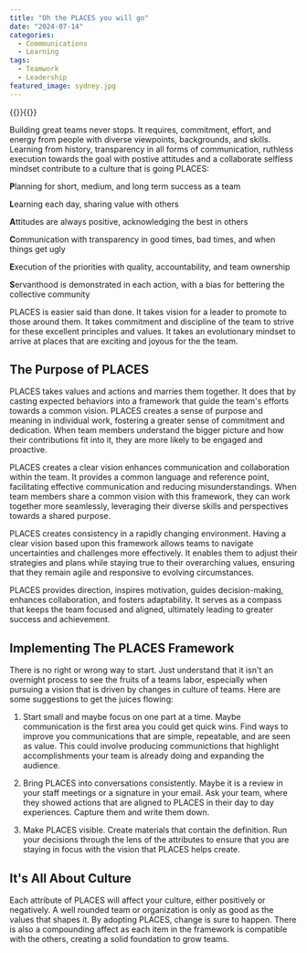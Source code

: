 ```yaml
---
title: "Oh the PLACES you will go"
date: "2024-07-14"
categories: 
  - Commmunications
  - Learning
tags:
  - Teamwork
  - Leadership
featured_image: sydney.jpg
---
```

{{<featuredimage>}}{{</featuredimage>}}

Building great teams never stops.  It requires, commitment, effort, and energy from people with diverse viewpoints, backgrounds, and skills.  Learning from history, transparency in all forms of communication, ruthless execution towards the goal with postive attitudes and a collaborate selfless mindset contribute to a culture that is going PLACES:

**P**lanning for short, medium, and long term success as a team

**L**earning each day, sharing value with others

**A**ttitudes are always positive, acknowledging the best in others

**C**ommunication with transparency in good times, bad times, and when things get ugly 

**E**xecution of the priorities with quality, accountability, and team ownership

**S**ervanthood is demonstrated in each action, with a bias for bettering the collective community

PLACES is easier said than done.  It takes vision for a leader to promote to those around them.  It takes commitment and discipline of the team to strive for these excellent principles and values.  It takes an evolutionary mindset to arrive at places that are exciting and joyous for the the team.

## The Purpose of PLACES
PLACES takes values and actions and marries them together. It does that by casting expected behaviors into a framework that guide the team's efforts towards a common vision. PLACES creates a sense of purpose and meaning in individual work, fostering a greater sense of commitment and dedication. When team members understand the bigger picture and how their contributions fit into it, they are more likely to be engaged and proactive.

PLACES creates a clear vision enhances communication and collaboration within the team. It provides a common language and reference point, facilitating effective communication and reducing misunderstandings. When team members share a common vision with this framework, they can work together more seamlessly, leveraging their diverse skills and perspectives towards a shared purpose.

PLACES creates consistency in a rapidly changing environment. Having a clear vision based upon this framework allows teams to navigate uncertainties and challenges more effectively. It enables them to adjust their strategies and plans while staying true to their overarching values, ensuring that they remain agile and responsive to evolving circumstances.

PLACES provides direction, inspires motivation, guides decision-making, enhances collaboration, and fosters adaptability. It serves as a compass that keeps the team focused and aligned, ultimately leading to greater success and achievement.

## Implementing The PLACES Framework
There is no right or wrong way to start. Just understand that it isn't an overnight process to see the fruits of a teams labor, especially when pursuing a vision that is driven by changes in culture of teams.  Here are some suggestions to get the juices flowing:

1. Start small and maybe focus on one part at a time. Maybe communication is the first area you could get quick wins.  Find ways to improve you communications that are simple, repeatable, and are seen as value.  This could involve producing communictions that highlight accomplishments your team is already doing and expanding the audience.  

2. Bring PLACES into conversations consistently.  Maybe it is a review in your staff meetings or a signature in your email. Ask your team, where they showed actions that are aligned to PLACES in their day to day experiences.  Capture them and write them down.  

3. Make PLACES visible.  Create materials that contain the definition.  Run your decisions through the lens of the attributes to ensure that you are staying in focus with the vision that PLACES helps create.

## It's All About Culture
Each attribute of PLACES will affect your culture, either positively or negatively.  A well rounded team or organization is only as good as the values that shapes it.  By adopting PLACES, change is sure to happen.  There is also a compounding affect as each item in the framework is compatible with the others, creating a solid foundation to grow teams.
